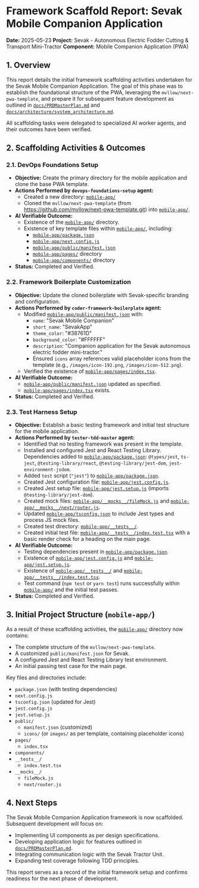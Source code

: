 # Framework Scaffold Report: Sevak Mobile Companion Application

**Date:** 2025-05-23
**Project:** Sevak - Autonomous Electric Fodder Cutting & Transport Mini-Tractor
**Component:** Mobile Companion Application (PWA)

## 1. Overview

This report details the initial framework scaffolding activities undertaken for the Sevak Mobile Companion Application. The goal of this phase was to establish the foundational structure of the PWA, leveraging the `mvllow/next-pwa-template`, and prepare it for subsequent feature development as outlined in [`docs/PRDMasterPlan.md`](docs/PRDMasterPlan.md) and [`docs/architecture/system_architecture.md`](docs/architecture/system_architecture.md).

All scaffolding tasks were delegated to specialized AI worker agents, and their outcomes have been verified.

## 2. Scaffolding Activities & Outcomes

### 2.1. DevOps Foundations Setup

*   **Objective:** Create the primary directory for the mobile application and clone the base PWA template.
*   **Actions Performed by `devops-foundations-setup` agent:**
    *   Created a new directory: [`mobile-app/`](mobile-app/)
    *   Cloned the `mvllow/next-pwa-template` (from https://github.com/mvllow/next-pwa-template.git) into [`mobile-app/`](mobile-app/).
*   **AI Verifiable Outcome:**
    *   Existence of the [`mobile-app/`](mobile-app/) directory.
    *   Existence of key template files within [`mobile-app/`](mobile-app/), including:
        *   [`mobile-app/package.json`](mobile-app/package.json)
        *   [`mobile-app/next.config.js`](mobile-app/next.config.js)
        *   [`mobile-app/public/manifest.json`](mobile-app/public/manifest.json)
        *   [`mobile-app/pages/`](mobile-app/pages/) directory
        *   [`mobile-app/components/`](mobile-app/components/) directory
*   **Status:** Completed and Verified.

### 2.2. Framework Boilerplate Customization

*   **Objective:** Update the cloned boilerplate with Sevak-specific branding and configuration.
*   **Actions Performed by `coder-framework-boilerplate` agent:**
    *   Modified [`mobile-app/public/manifest.json`](mobile-app/public/manifest.json) with:
        *   `name`: "Sevak Mobile Companion"
        *   `short_name`: "SevakApp"
        *   `theme_color`: "#38761D"
        *   `background_color`: "#FFFFFF"
        *   `description`: "Companion application for the Sevak autonomous electric fodder mini-tractor."
        *   Ensured `icons` array references valid placeholder icons from the template (e.g., `/images/icon-192.png`, `/images/icon-512.png`).
    *   Verified the existence of [`mobile-app/pages/index.tsx`](mobile-app/pages/index.tsx).
*   **AI Verifiable Outcome:**
    *   [`mobile-app/public/manifest.json`](mobile-app/public/manifest.json) updated as specified.
    *   [`mobile-app/pages/index.tsx`](mobile-app/pages/index.tsx) exists.
*   **Status:** Completed and Verified.

### 2.3. Test Harness Setup

*   **Objective:** Establish a basic testing framework and initial test structure for the mobile application.
*   **Actions Performed by `tester-tdd-master` agent:**
    *   Identified that no testing framework was present in the template.
    *   Installed and configured Jest and React Testing Library. Dependencies added to [`mobile-app/package.json`](mobile-app/package.json): `@types/jest`, `ts-jest`, `@testing-library/react`, `@testing-library/jest-dom`, `jest-environment-jsdom`.
    *   Added `test` script (`"jest"`) to [`mobile-app/package.json`](mobile-app/package.json).
    *   Created Jest configuration file: [`mobile-app/jest.config.js`](mobile-app/jest.config.js).
    *   Created Jest setup file: [`mobile-app/jest.setup.js`](mobile-app/jest.setup.js) (imports `@testing-library/jest-dom`).
    *   Created mock files: [`mobile-app/__mocks__/fileMock.js`](mobile-app/__mocks__/fileMock.js) and [`mobile-app/__mocks__/next/router.js`](mobile-app/__mocks__/next/router.js).
    *   Updated [`mobile-app/tsconfig.json`](mobile-app/tsconfig.json) to include Jest types and process JS mock files.
    *   Created test directory: [`mobile-app/__tests__/`](mobile-app/__tests__/).
    *   Created initial test file: [`mobile-app/__tests__/index.test.tsx`](mobile-app/__tests__/index.test.tsx) with a basic render check for a heading on the main page.
*   **AI Verifiable Outcome:**
    *   Testing dependencies present in [`mobile-app/package.json`](mobile-app/package.json).
    *   Existence of [`mobile-app/jest.config.js`](mobile-app/jest.config.js) and [`mobile-app/jest.setup.js`](mobile-app/jest.setup.js).
    *   Existence of [`mobile-app/__tests__/`](mobile-app/__tests__/) and [`mobile-app/__tests__/index.test.tsx`](mobile-app/__tests__/index.test.tsx).
    *   Test command (`npm test` or `yarn test`) runs successfully within [`mobile-app/`](mobile-app/) and the initial test passes.
*   **Status:** Completed and Verified.

## 3. Initial Project Structure (`mobile-app/`)

As a result of these scaffolding activities, the [`mobile-app/`](mobile-app/) directory now contains:

*   The complete structure of the `mvllow/next-pwa-template`.
*   A customized `public/manifest.json` for Sevak.
*   A configured Jest and React Testing Library test environment.
*   An initial passing test case for the main page.

Key files and directories include:
*   `package.json` (with testing dependencies)
*   `next.config.js`
*   `tsconfig.json` (updated for Jest)
*   `jest.config.js`
*   `jest.setup.js`
*   `public/`
    *   `manifest.json` (customized)
    *   `icons/` (or `images/` as per template, containing placeholder icons)
*   `pages/`
    *   `index.tsx`
*   `components/`
*   `__tests__/`
    *   `index.test.tsx`
*   `__mocks__/`
    *   `fileMock.js`
    *   `next/router.js`

## 4. Next Steps

The Sevak Mobile Companion Application framework is now scaffolded. Subsequent development will focus on:

*   Implementing UI components as per design specifications.
*   Developing application logic for features outlined in [`docs/PRDMasterPlan.md`](docs/PRDMasterPlan.md).
*   Integrating communication logic with the Sevak Tractor Unit.
*   Expanding test coverage following TDD principles.

This report serves as a record of the initial framework setup and confirms readiness for the next phase of development.